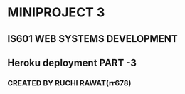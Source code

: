# MINIPROJECT 3
## IS601 WEB SYSTEMS DEVELOPMENT
## Heroku deployment PART -3
### CREATED BY RUCHI RAWAT(rr678)
